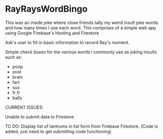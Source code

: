 # RayRaysWordBingo
This was an inside joke where close friends tally my weird insult joke words and how many times I use each word. This comprises of a simple web app using Google Firebase's Hosting and Firestore

Ask's user to fill in basic information to record Ray's moment.

Simple check boxes for the various words i commonly use as joking insults such as:

- poop
- snot
- brain
- fart
- sus
- fr fr
- balls


CURRENT ISSUES:

Unable to submit data to Firestore

TO DO:
Display list of tantrums in list form from Firebase Firestore. (Code is added, just need to get submitting code functioning)
